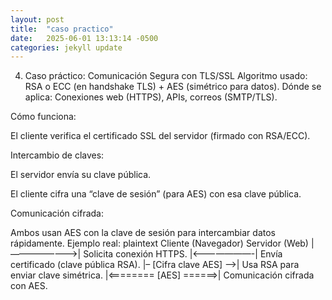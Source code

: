 ```yaml
---
layout: post
title:  "caso practico"
date:   2025-06-01 13:13:14 -0500
categories: jekyll update
---
```


4. Caso práctico: Comunicación Segura con TLS/SSL
Algoritmo usado: RSA o ECC (en handshake TLS) + AES (simétrico para datos). Dónde se aplica: Conexiones web (HTTPS), APIs, correos (SMTP/TLS).

Cómo funciona:

El cliente verifica el certificado SSL del servidor (firmado con RSA/ECC).

Intercambio de claves:

El servidor envía su clave pública.

El cliente cifra una “clave de sesión” (para AES) con esa clave pública.

Comunicación cifrada:

Ambos usan AES con la clave de sesión para intercambiar datos rápidamente. Ejemplo real: plaintext Cliente (Navegador) Servidor (Web) |———————->| Solicita conexión HTTPS. |<———————-| Envía certificado (clave pública RSA). |– [Cifra clave AES] –>| Usa RSA para enviar clave simétrica. |<======== [AES] ======>| Comunicación cifrada con AES.
